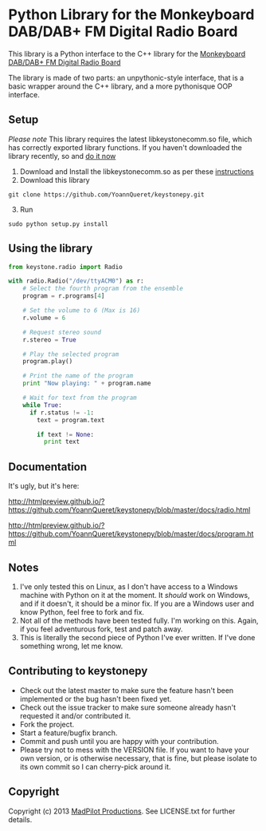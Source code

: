 # Python Library for the Monkeyboard DAB/DAB+ FM Digital Radio Board

This library is a Python interface to the C++ library for the [Monkeyboard DAB/DAB+ FM Digital Radio Board](http://www.monkeyboard.org/products/85-developmentboard/85-dab-dab-fm-digital-radio-development-board-pro)

The library is made of two parts: an unpythonic-style interface, that is a basic wrapper around the C++ library, and a more pythonisque OOP interface.

## Setup

*Please note* This library requires the latest libkeystonecomm.so file, which has correctly exported library functions. If you haven't downloaded the library recently, so and [do it now](http://www.monkeyboard.org/tutorials/78-interfacing/87-raspberry-pi-linux-dab-fm-digital-radio)

1. Download and Install the libkeystonecomm.so as per these [instructions](http://www.monkeyboard.org/tutorials/78-interfacing/87-raspberry-pi-linux-dab-fm-digital-radio)
2. Download this library
  ```
  git clone https://github.com/YoannQueret/keystonepy.git
  ```
3. Run
  ```
  sudo python setup.py install
  ```

## Using the library

```python
from keystone.radio import Radio

with radio.Radio("/dev/ttyACM0") as r:
    # Select the fourth program from the ensemble
    program = r.programs[4]

    # Set the volume to 6 (Max is 16)
    r.volume = 6

    # Request stereo sound
    r.stereo = True

    # Play the selected program
    program.play()

    # Print the name of the program
    print "Now playing: " + program.name

    # Wait for text from the program
    while True:
      if r.status != -1:
        text = program.text

        if text != None:
          print text
```

## Documentation

It's ugly, but it's here:

http://htmlpreview.github.io/?https://github.com/YoannQueret/keystonepy/blob/master/docs/radio.html

http://htmlpreview.github.io/?https://github.com/YoannQueret/keystonepy/blob/master/docs/program.html

## Notes

1. I've only tested this on Linux, as I don't have access to a Windows machine with Python on it at the moment. It *should* work on Windows, and if it doesn't, it should be a minor fix. If you are a Windows user and know Python, feel free to fork and fix.
2. Not all of the methods have been tested fully. I'm working on this. Again, if you feel adventurous fork, test and patch away.
3. This is literally the second piece of Python I've ever written. If I've done something wrong, let me know.

## Contributing to keystonepy
 
* Check out the latest master to make sure the feature hasn't been implemented or the bug hasn't been fixed yet.
* Check out the issue tracker to make sure someone already hasn't requested it and/or contributed it.
* Fork the project.
* Start a feature/bugfix branch.
* Commit and push until you are happy with your contribution.
* Please try not to mess with the VERSION file. If you want to have your own version, or is otherwise necessary, that is fine, but please isolate to its own commit so I can cherry-pick around it.

## Copyright

Copyright (c) 2013 [MadPilot Productions](http://www.madpilot.com.au/). See LICENSE.txt for further details.
